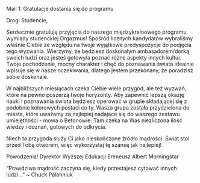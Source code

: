 Mail 1: Gratulacje dostania się do programu

Drogi Studencie,

Serdecznie gratuluję przyjęcia do naszego międzykrainowego programu wymiany studenckiej Orgazmus! Spośród licznych kandydatów wybraliśmy właśnie Ciebie ze względu na twoje wyjątkowe predyspozycje do podjęcia tego wyzwania. Wierzymy, że będziesz doskonałym ambasadorem/dorką swoich ludzi oraz jesteś gotowy/a poznać różne aspekty innych kultur. Twoje pochodzenie, mocny charakter i chęć do poznawania świata idealnie wpisuje się w nasze oczekiwania, dlatego jestem przekonany, że poradzisz sobie doskonale.

W najbliższych miesiącach czeka Ciebie wiele przygód, ale też wyzwań, które na pewno poszerzą twoje horyzonty. Aby zapewnić lepszą okazję nauki i poznawania świata będziesz operować w grupie składającej się z podobnie kolorowych postaci co ty. Wasza grupa została przydzielona do miasta, które uważamy za najlepiej nadające się do waszego zestawu umiejętności - mowa o Betonowie. Tam czeka na Was niezliczona ilość wiedzy i doznań, gotowych do odkrycia.

Niech ta przygoda służy Ci jako nieskończone źródło mądrości. Świat stoi przed Tobą otworem, więc wykorzystaj tę szansę jak najlepiej! 

Powodzenia!
Dyrektor Wyższej Edukacji Ereneusz Albert Morningstar

“Prawdziwa mądrość zaczyna się, kiedy przestajesz cytować innych ludzi...” ~ Chuck Palahniuk
